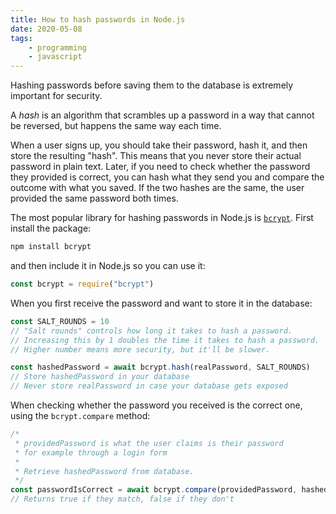 ```yaml
---
title: How to hash passwords in Node.js
date: 2020-05-08
tags:
    - programming
    - javascript
---
```

Hashing passwords before saving them to the database is extremely important for security.

A *hash* is an algorithm that scrambles up a password in a way that cannot be reversed, but happens the same way each time.

When a user signs up, you should take their password, hash it, and then store the resulting "hash". This means that you never store their actual password in plain text. Later, if you need to check whether the password they provided is correct, you can hash what they send you and compare the outcome with what you saved. If the two hashes are the same, the user provided the same password both times.

The most popular library for hashing passwords in Node.js is [`bcrypt`](https://www.npmjs.com/package/bcrypt). First install the package:

```bash
npm install bcrypt
```

and then include it in Node.js so you can use it:

```javascript
const bcrypt = require("bcrypt")
```

When you first receive the password and want to store it in the database:

```javascript
const SALT_ROUNDS = 10
// "Salt rounds" controls how long it takes to hash a password.
// Increasing this by 1 doubles the time it takes to hash a password.
// Higher number means more security, but it'll be slower.

const hashedPassword = await bcrypt.hash(realPassword, SALT_ROUNDS)
// Store hashedPassword in your database
// Never store realPassword in case your database gets exposed
```

When checking whether the password you received is the correct one, using the `bcrypt.compare` method:

```javascript
/*
 * providedPassword is what the user claims is their password
 * for example through a login form
 *
 * Retrieve hashedPassword from database.
 */
const passwordIsCorrect = await bcrypt.compare(providedPassword, hashedPassword)
// Returns true if they match, false if they don't
```
